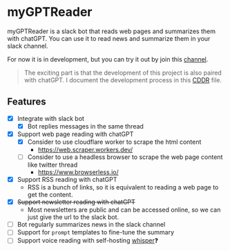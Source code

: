 # myGPTReader

myGPTReader is a slack bot that reads web pages and summarizes them with chatGPT. You can use it to read news and summarize them in your slack channel.

For now it is in development, but you can try it out by join this [channel](https://join.slack.com/t/bmpidev/shared_invite/zt-1r38f90n5-bOp~RZqoMYiYMOtmKZsbcw).

> The exciting part is that the development of this project is also paired with chatGPT. I document the development process in this [CDDR](docs/chatGPT/CDDR.md) file.

## Features

- [x] Integrate with slack bot
  - [x] Bot replies messages in the same thread
- [x] Support web page reading with chatGPT
  - [x] Consider to use cloudflare worker to scrape the html content
    - https://web.scraper.workers.dev/
  - [ ] Consider to use a headless browser to scrape the web page content like twitter thread
    - https://www.browserless.io/
- [x] Support RSS reading with chatGPT
  - RSS is a bunch of links, so it is equivalent to reading a web page to get the content.
- [x] ~~Support newsletter reading with chatGPT~~
  - Most newsletters are public and can be accessed online, so we can just give the url to the slack bot.
- [ ] Bot regularly summarizes news in the slack channel
- [ ] Support for `prompt` templates to fine-tune the summary
- [ ] Support voice reading with self-hosting [whisper](https://github.com/aarnphm/whispercpp)❓
